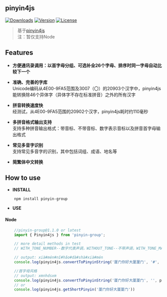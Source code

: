 ## pinyin4js  
<a href="https://www.npmjs.com/package/pinyin-group"><img src="https://img.shields.io/npm/dy/pinyin-group.svg" alt="Downloads"></a>
<a href="https://www.npmjs.com/package/pinyin-group"><img src="https://img.shields.io/npm/v/pinyin-group.svg" alt="Version"></a>
<a href="https://www.npmjs.com/package/pinyin-group"><img src="https://img.shields.io/npm/l/pinyin-group.svg" alt="License"></a>
> 基于[pinyin4js](https://github.com/superbiger/pinyin4js)  
> 注：暂仅支持Node

## Features
* **方便通讯录调用：以首字母分组、可选补全26个字母、排序时同一字母自动比较下一个**   

* **准确、完善的字库**  
Unicode编码从4E00-9FA5范围及3007（〇）的20903个汉字中，pinyin4js能转换除46个异体字（异体字不存在标准拼音）之外的所有汉字  

* **拼音转换速度快**  
经测试，从4E00-9FA5范围的20902个汉字，pinyin4js耗时约110毫秒

* **多拼音格式输出支持**  
支持多种拼音输出格式：带音标、不带音标、数字表示音标以及拼音首字母输出格式  

* **常见多音字识别**  
支持常见多音字的识别，其中包括词组、成语、地名等  

* **简繁体中文转换**  

## How to use

* **INSTALL**
```
    npm install pinyin-group
```

* **USE**

#### Node

```javascript
    //pinyin-group@1.1.0 or latest
    import { Pinyin4js } from 'pinyin-group';

    // more detail methods in test
    // WITH_TONE_NUMBER--数字代表声调，WITHOUT_TONE--不带声调，WITH_TONE_MARK--带声调

    // output: xià#mén#nǐ#hǎo#dà#shà#xià#mén
    console.log(pinyin4js.convertToPinyinString('厦门你好大厦厦门', '#', pinyin4js.WITH_TONE_MARK))

    //首字母风格
    // output: xmnhdsxm
    console.log(pinyin4js.convertToPinyinString('厦门你好大厦厦门', '', pinyin4js.FIRST_LETTER))
    // or
    console.log(pinyin4js.getShortPinyin('厦门你好大厦厦门'))
```

